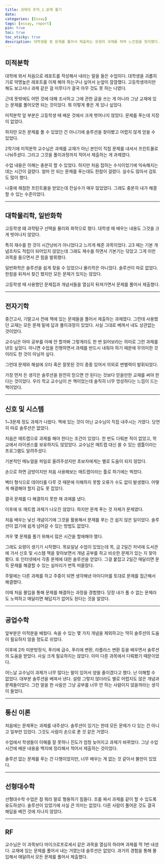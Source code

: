 ```yaml
---
title: 과제의 추억_1.문제 풀기
date: 
categories: [Essay]
tags: [essay, report]
pin: true
toc: true
toc_sticky: true
description: 대학생활 중 문제를 풀어서 제출하는 유형의 과제를 하며 느낀점을 정리했다.
---
```


## __미적분학__

대학에 와서 처음으로 레포트를 작성해서 내라는 말을 들은 수업이다. 대학생을 괴롭히기로 악명높은 레포트를 이제 해야 하는구나 싶어서 눈앞이 깜깜했다. 고등학생까지만 해도 보고서나 과제 같은 걸 미루다가 결국 아무 것도 못 하는 나였다.

근데 뜻밖에도 어떤 것에 대해 조사하고 그에 관한 글을 쓰는 게 아니라 그냥 교재에 있는 문제를 풀어오면 되는 것이었다. 뭐 이렇게 좋은 게 있나 싶었다.

미적분학 앞 부분은 고등학생 때 배운 것에서 크게 벗어나지 않았다. 문제를 푸는데 지장이 없었다.

하지만 모든 문제를 풀 수 있었던 건 아니기에 솔루션을 찾아봤고 어렵지 않게 얻을 수 있었다.

2학기에 미적분학 교수님은 과제를 교재가 아닌 본인이 직접 문제를 내셔서 프린트물로 나눠주셨다. 그리고 그것을 풀이과정까지 적어서 제출하는 게 과제였다.

수업 내용은 이해는 충분히 할 수 있었다. 하지만 처음 접하는 수식이었기에 익숙해지는데는 시간이 걸렸다. 얼마 안 되는 문제를 푸는데도 한참이 걸렸다. 실수도 많아서 검토도 많이 했다.

나중에 채점한 프린트물을 받았는데 잔실수가 매우 많았었다. 그래도 충분히 내가 해결할 수 있는 수준이었다.

***

## __대학물리학, 일반화학__

고등학생 떄 과학탐구 선택을 물리와 화학으로 했다. 대학생 때 배우는 내용도 그것을 크게 벗어나지 않았다.

특히 재수를 한 것이 시간낭비가 아니었다고 느끼게 해준 과목이었다. 고3 때는 기본 개념조차도 적립이 되어있지 않았는데 그래도 재수를 하면서 기본기는 닦았고 그게 이런 과목을 들으면서 큰 힘을 발휘했다.

일반화학은 솔루션을 쉽게 찾을 수 있었으나 물리학은 아니었다. 솔루션이 따로 없었다. 한참을 뒤져서 찾긴 했지만 모든 문제가 있지는 않았다.

고등학생 때 사용했던 문제집과 개념서들을 열심히 뒤져가면서 문제를 풀어서 제출했다.

***

## __전자기학__

중간고사, 기말고사 전에 책에 있는 문제들을 풀어서 제출하는 과제였다. 그런데 사용했던 교재는 모든 문제 밑에 답과 풀이과정이 있었다. 사실 그대로 베껴서 내도 상관없는 것이었다.

교수님은 아마 공부를 아예 안 할까봐 그렇게라도 한 번 읽어보라는 의미로 그런 과제를 낸듯 싶었다. 아니면 수업을 진행하면서 과제를 반드시 내줘야 하기 때문에 무의미한 것이라도 한 것이 아닐까 싶다.

그런데 문제와 해설에 오타 혹은 잘못된 것이 종종 있어서 의외로 변별력이 발휘되었다.

가장 먼저 든 생각은 솔루션을 완전히 믿으면 안 된다는 것보다 믿을만한 교재를 써야 한다는 것이었다. 우리 학교 교수님이 쓴 책이었는데 솔직히 너무 엉성하다는 느낌이 드는 책이었다.

***

## __신호 및 시스템__

1~3문제 정도 과제가 나왔다. 책에 있는 것이 아닌 교수님이 직접 내주시는 거였다. 당연히 따로 솔루션은 없었다.

처음은 매트랩으로 과제를 해야 한다는 조건이 있었다. 한 번도 다뤄본 적이 없었고, 학교에서 라이센스를 보유하지도 않았었다. 교수님은 매트랩 대신 쓸 수 있는 셈툴이라는 프로그램도 알려주셨다.

기본적인 메뉴얼을 파일로 올려주셨지만 초보자에게는 별로 도움이 되지 않았다.

손으로 하면 금방이지만 처음 사용해보는 매트랩이라는 툴로 하기에는 벅찼다.

벡터 형식으로 데이터를 다루 것 때문에 이해하지 못할 오류가 수도 없이 발생했다. 어떻게 해결해야 할지 감도 못 잡았다.

결국 문제를 다 해결하지 못한 채 과제를 냈다.

이후에 또 매트랩 과제가 나오진 않았다. 하지만 문제 푸는 것 자체가 문제였다.

처음 배우는 낯선 개념이기에 그것을 활용해서 문제를 푸는 건 쉽지 않은 일이었다. 솔루션이 없기에 쉽게 넘어갈 수 있는 방법도 없었다.

겨우 몇 문제를 풀기 위해서 많은 시간을 할애해야 했다.

그래도 요령이 생기기 시작했다. 목요일날 수업이 있었는데 목, 금 2일간 저녁에 도서관에 가서 신호 및 시스템 책을 찾아보면서 개념 공부를 하고 비슷한 문제가 있는 지 찾아봤다. 또 인터넷에서 각종 문제에 대한 솔루션을 얻었다. 그걸 붙잡고 2일간 매달리면 문득 문제를 해결할 수 있는 실마리가 번뜩 떠올랐다.

주말에는 다른 과제를 하고 주중이 되면 생각해낸 아이디어를 토대로 문제를 접근해서 해결했다.

이때 처음 몰입을 통해 문제를 해결하는 과정을 경험했다. 당장 내가 풀 수 없는 문제라도 노력하고 매달리면 해답지가 없어도 된다는 것을 알았다.

***

## __공업수학__

앞부분은 미적분을 배웠다. 속을 수 있는 몇 가지 개념을 제외하고는 딱히 솔루션의 도움이 필요하지 않을 정도로 쉬었다.

이후에 2차 미분방정식, 푸리에 급수, 푸리에 변환, 라플라스 변환 등을 배우면서 솔루션의 도움을 받았다. 사실 크게 필요하지는 않았다. 이미 다른 과목에서 다뤄봤기 때문이었다.

어느날 교수님이 과제가 너무 많다는 말이 있어서 양을 줄이겠다고 했다. 난 이해할 수 없었다. 대부분 솔루션을 베껴서 낸다. 설령 그렇지 않더라도 별로 어렵지도 않은 개념과 문제들이었다. 그런 말을 한 사람은 그냥 공부를 너무 안 하는 사람이지 않을까라는 생각이 들었다.

***

## __통신 이론__

처음에는 문제푸는 과제를 내주셨다. 솔루션이 있기는 한데 모든 문제가 다 있는 건 아니고 일부만 있었다. 그것도 사람이 손으로 푼 것 같은 거였다.

수업에서 학생들이 이해를 잘 못하니 진도가 엄청 늦어지고 과제가 바뀌었다. 그냥 수업 시간에 배운 내용을 백지에 정리해서 적어서 제출하는 것이었다.

솔루션 없는 문제를 푸는 건 다행이었지만, 너무 배우는 게 없는 것 같아서 불만이 있었다.

***

## __선형대수학__

선형대수학 수업은 참 뭐라 말로 형용하기 힘들다. 조를 짜서 과제를 같이 할 수 있도록 유도하셨다. 솔루션이 있었기에 사실 큰 의미는 없었다. 다른 사람이 풀어온 것도 결국 해답을 베낀 것에 지나지 않았다.

***

## __RF__

교수님은 이 과목보다 마이크로프로세서 같은 과목을 열심히 하라며 과제를 딱 1번 내셨다. 교재에 있는 문제를 풀어서 내는 거였는데 솔루션은 없었다. 과거의 경험을 통해 몰입해서 매달려서 모든 문제를 풀어서 제출했다.
